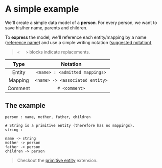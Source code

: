 # A simple example

We'll create a simple data model of a **person**. For every person, we want to save his/her name, parents and children.

To **express** the model, we'll reference each entity/mapping by a name ([reference name](../extensions/reference-name.md)) and use a simple writing notation ([suggested notation](../extensions/notation.md)),

> `<   >` blocks indicate replacements.

|  Type   |            Notation             |
| :-----: | :-----------------------------: |
| Entity  | `<name> : <admitted mappings>`  |
| Mapping | `<name> -> <associated entity>` |
| Comment |          `# <comment>`          |

## The example

```entity-mapping
person : name, mother, father, children

# String is a primitive entity (therefore has no mappings).
string :

name -> string
mother -> person
father -> person
children -> person
```

> Checkout the [primitive entity](../extensions/primitive-entity.md) extension.